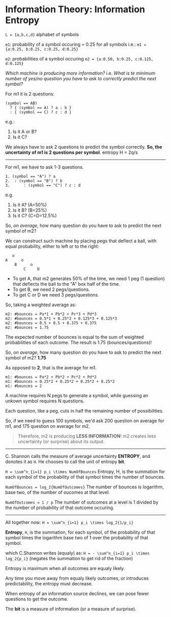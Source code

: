 # Information Theory: Information Entropy

`L = {a,b,c,d}` alphabet of symbols

`m1`: probability of a symbol occuring = 0.25 for all symbols i.e.:
`m1 = {a:0.25, b:0.25, c:0.25, d:0.25}`

`m2`: probabilities of a symbol occuring
`m2 = {a:0.50, b:0.25, c:0.125, d:0.125}`

*Which machine is producing more information?*
i.e.
*What is te minimum number of yes/no question you have to ask to correctly predict the next symbol?*

For m1 it is 2 questions:
```
(symbol == AB)
  ? { (symbol == A) ? a : b }
  : { (symbol == C) ? c : d }
```
e.g.:
1. Is it A or B?
2. Is it C?

We always have to ask 2 questions to predict the symbol correctly.
**So, the uncertainty of m1 is 2 questions per symbol**. entropy H = 2q/s

---
For m1, we have to ask 1-3 questions.
```
1. (symbol == "A") ? a 
2.  : (symbol == "B") ? b
3.      : (symbol == "C") ? c : d
```
e.g.
1. Is it A? (A=50%)
2. Is it B? (B=25%)
3. Is it C? (C=D=12.5%)

So, *on average*, how many question do you have to ask to predict the next symbol of m2?

We can construct such machine by placing pegs that deflect a ball, with equal probability, either to left or to the right:

```
   o
A      o
    B      o
        C     D
```

* To get A, that m2 generates 50% of the time, we need 1 peg (1 question) that deflects the ball to the "A" box half of the time.
* To get B, we need 2 pegs/questions.
* To get C or D we need 3 pegs/questions.

So, taking a weighted average as:
```
m2: #bounces = Pa*1 + Pb*2 + Pc*3 + Pd*3
m2: #bounces = 0.5*1 + 0.25*2 + 0.125*3 + 0.125*3
m2: #bounces = 0.5 + 0.5 + 0.375 + 0.375
m2: #bounces = 1.75
```
The expected number of bounces is equal to the sum of weighted probabilities of each outcome.
The result is 1.75 (bounces/questions)!

So, *on average*, how many question do you have to ask to predict the next symbol of m2? **1.75**

As opposed to **2**, that is the average for m1.
```
m1: #bounces = Pa*2 + Pb*2 + Pc*2 + Pd*2
m1: #bounces = 0.25*2 + 0.25*2 + 0.25*2 + 0.25*2
m1: #bounces = 2
```

A machine requires N pegs to generate a symbol, while guessing an unkown symbol requires N questions.

Each question, like a peg, cuts in half the remaining number of possibilities.

So, if we need to guess 100 symbols, we'd ask 200 question on average for m1, and 175 question on average for m2.

> Therefore, m2 is producing **LESS INFORMATION**! m2 creates less uncertainty (or surprise) about its output.

---

C. Shannon calls the measure of average uncertainty **ENTROPY**, and donotes it as `H`. He chooses to call the unit of entropy **bit**.

`H = \sum^n_{i=1} p_i \times NumOfBounces`
Entropy, H, is the summation for each symbol of the probability of that symbol times the number of bounces.

`NumOfBounces = log_2{NumOfOutcomes}`
The number of bounces is logarithm, base two, of the number of oucomes at that level.

`NumOfOutcomes = 1 / p`
The number of outcomes at a level is 1 divided by the number of probability of that outcome occuring.

---

All together now:
`H = \sum^n_{i=1} p_i \times log_2{1/p_i}`

**Entropy**, `H`, is the summation, for each symbol, of the probability of that symbol times the logarithm base two of 1 over the probability of that symbol.


which C.Shannon writes (equaly) as:
`H = - \sum^n_{i=1} p_i \times log_2{p_i}`
(negates the summation to get rid of the fraction)

Entropy is maximum when all outcomes are equaly likely.

Any time you move away from equaly likely outcomes, or introduces predictability, the entropy must decrease.

When entropy of an information source declines, we can pose fewer questions to get the outcome.

The **bit** is a measure of information (or a measure of surprise).
